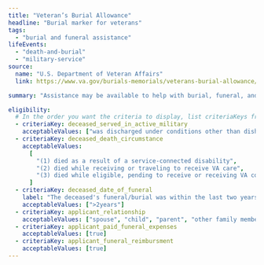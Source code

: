 ```yaml
---
title: "Veteran’s Burial Allowance"
headline: "Burial marker for veterans"
tags:
  - "burial and funeral assistance"
lifeEvents:
  - "death-and-burial"
  - "military-service"
source:
  name: "U.S. Department of Veteran Affairs"
  link: https://www.va.gov/burials-memorials/veterans-burial-allowance/

summary: "Assistance may be available to help with burial, funeral, and transportation costs of a deceased veteran."

eligibility:
  # In the order you want the criteria to display, list criteriaKeys from the csv here, each followed by a comma-separated list of which values indicate eligibility for that criteria. Wrap individual values in quotes if they have inner commas.
  - criteriaKey: deceased_served_in_active_military
    acceptableValues: ["was discharged under conditions other than dishonorable"]
  - criteriaKey: deceased_death_circumstance
    acceptableValues:
      [
        "(1) died as a result of a service-connected disability",
        "(2) died while receiving or traveling to receive VA care",
        "(3) died while eligible, pending to receive or receiving VA compensation / pension",
      ]
  - criteriaKey: deceased_date_of_funeral
    label: "The deceased's funeral/burial was within the last two years."
    acceptableValues: [">2years"]
  - criteriaKey: applicant_relationship
    acceptableValues: ["spouse", "child", "parent", "other family member", "personal or official representative"]
  - criteriaKey: applicant_paid_funeral_expenses
    acceptableValues: [true]
  - criteriaKey: applicant_funeral_reimbursment
    acceptableValues: [true]
---
```

